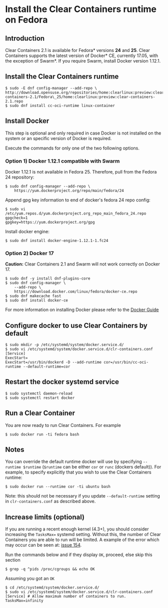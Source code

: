 # Install the Clear Containers runtime on Fedora

## Introduction

Clear Containers 2.1 is available for Fedora\* versions **24** and **25**.
Clear Containers supports the latest version of Docker\* CE, currently 17.05,
with the exception of Swarm\*. If you require Swarm, install Docker version
1.12.1.


## Install the Clear Containers runtime
```
$ sudo -E dnf config-manager --add-repo \
http://download.opensuse.org/repositories/home:clearlinux:preview:clear-containers-2.1/Fedora\_25/home:clearlinux:preview:clear-containers-2.1.repo
$ sudo dnf install cc-oci-runtime linux-container
```

## Install Docker

This step is optional and only required in case Docker is not
installed on the system or an specific version of Docker is
required.

Execute the commands for only one of the two following options.

### Option 1) Docker 1.12.1 compatible with Swarm

Docker 1.12.1 is not available in Fedora 25. Therefore, pull from the Fedora 24 repository:

```
$ sudo dnf config-manager --add-repo \
	https://yum.dockerproject.org/repo/main/fedora/24
```
Append gpg key information to end of docker's fedora 24 repo config:
```
$ sudo vi /etc/yum.repos.d/yum.dockerproject.org_repo_main_fedora_24.repo
gpgcheck=1
gpgkey=https://yum.dockerproject.org/gpg
```
Install docker engine:
```
$ sudo dnf install docker-engine-1.12.1-1.fc24
```

### Option 2) Docker 17

**Caution:** Clear Containers 2.1 and Swarm will not work correctly on Docker 17.

```
$ sudo dnf -y install dnf-plugins-core
$ sudo dnf config-manager \
    --add-repo \
    https://download.docker.com/linux/fedora/docker-ce.repo
$ sudo dnf makecache fast
$ sudo dnf install docker-ce
```

For more information on installing Docker please refer to the
[Docker Guide](https://docs.docker.com/engine/installation/linux/fedora)

## Configure docker to use Clear Containers by default
```
$ sudo mkdir -p /etc/systemd/system/docker.service.d/
$ sudo vi /etc/systemd/system/docker.service.d/clr-containers.conf
[Service]
ExecStart=
ExecStart=/usr/bin/dockerd -D --add-runtime cor=/usr/bin/cc-oci-runtime --default-runtime=cor
```
## Restart the docker systemd service
```
$ sudo systemctl daemon-reload
$ sudo systemctl restart docker
```

## Run a Clear Container
You are now ready to run Clear Containers. For example
```
$ sudo docker run -ti fedora bash
```
## Notes
You can override the default runtime docker will use by specifying
`--runtime $runtime` (`$runtime` can be either `cor` or `runc` (dockers
default)). For example, to specify explicitly that you wish to use the
Clear Containers runtime:
```
$ sudo docker run --runtime cor -ti ubuntu bash
```
Note: this should not be necessary if you update `--default-runtime` setting in `clr-containers.conf` as described above.

## Increase limits (optional)
If you are running a recent enough kernel (4.3+), you should consider
increasing the `TasksMax=` systemd setting. Without this, the number of
Clear Containers you are able to run will be limited.  A example of the error
which may occur can be seen at:
[issue 154](https://github.com/01org/cc-oci-runtime/issues/154).


Run the commands below and if they display `OK`, proceed, else skip this
section
```
$ grep -q ^pids /proc/cgroups && echo OK
```
Assuming you got an `OK`
```
$ cd /etc/systemd/system/docker.service.d/
$ sudo vi /etc/systemd/system/docker.service.d/clr-containers.conf
[Service] # Allow maximum number of containers to run.
TasksMax=infinity
```
